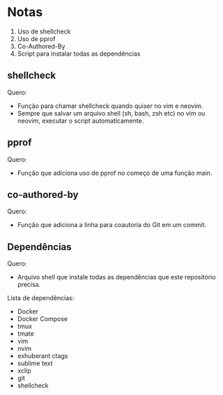 # Notas

1. Uso de shellcheck
2. Uso de pprof
3. Co-Authored-By
4. Script para instalar todas as dependências

## shellcheck

Quero:

- Função para chamar shellcheck quando quiser no vim e neovim.
- Sempre que salvar um arquivo shell (sh, bash, zsh etc) no vim ou neovim, executar o script automaticamente.


## pprof

Quero:

- Função que adiciona uso de pprof no começo de uma função main.


## co-authored-by

Quero:

- Função que adiciona a linha para coautoria do Git em um commit.


## Dependências

Quero:

- Arquivo shell que instale todas as dependências que este repositório precisa.

Lista de dependências:
- Docker
- Docker Compose
- tmux
- tmate
- vim
- nvim
- exhuberant ctags
- sublime text
- xclip
- git
- shellcheck

